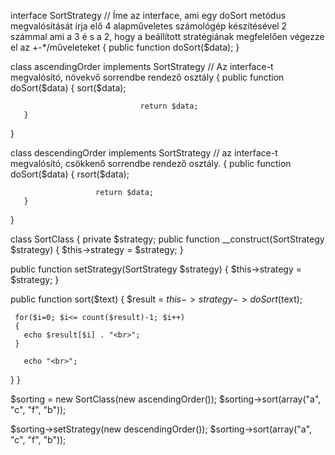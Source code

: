 interface SortStrategy // Íme az interface, ami egy doSort metódus megvalósítását írja elő 4 alapműveletes számológép készítésével 2 számmal ami a 3 é s a 2, hogy a beállított stratégiának megfelelően végezze el az +-*/műveleteket
{ 
       public function doSort($data); 
}

 class ascendingOrder implements SortStrategy // Az interface-t megvalósító, növekvő sorrendbe rendező osztály
{
         public function doSort($data)
         { 
                 sort($data);

                                 return $data; 
       }
 } 

class descendingOrder implements SortStrategy // az interface-t megvalósító, csökkenő sorrendbe rendező osztály.
{
public function doSort($data)
{ 
        rsort($data);

                       return $data; 
       }
 } 

class SortClass
{
private $strategy;
       public function __construct(SortStrategy $strategy)
       {
                      $this->strategy = $strategy;
       }

 public function setStrategy(SortStrategy $strategy)
 {
         $this->strategy = $strategy;
}

public function sort($text)
{
      $result = $this->strategy->doSort($text);

     for($i=0; $i<= count($result)-1; $i++)
     {
       echo $result[$i] . "<br>";
     }

       echo "<br>";
   }
}

$sorting = new SortClass(new ascendingOrder());
$sorting->sort(array("a", "c", "f", "b"));

$sorting->setStrategy(new descendingOrder());
$sorting->sort(array("a", "c", "f", "b"));




















